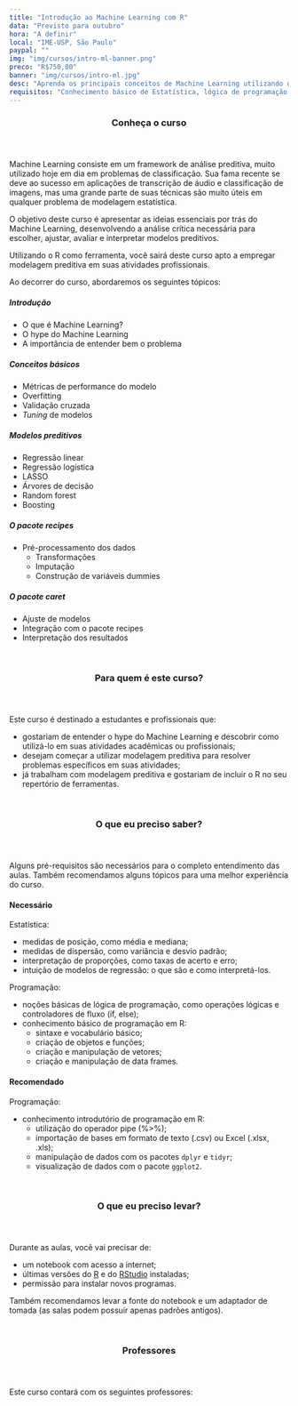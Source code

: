 ```yaml
---
title: "Introdução ao Machine Learning com R"
data: "Previsto para outubro"
hora: "A definir"
local: "IME-USP, São Paulo"
paypal: ""
img: "img/cursos/intro-ml-banner.png"
preco: "R$750,00"
banner: "img/cursos/intro-ml.jpg"
desc: "Aprenda os principais conceitos de Machine Learning utilizando o R como ferramenta."
requisitos: "Conhecimento básico de Estatística, lógica de programação e programação em R."
---
```


<header class="section-header">
  <h3>Conheça o curso</h3>
</header>

Machine Learning consiste em um framework de análise preditiva, muito utilizado hoje em dia em problemas de classificação. Sua fama recente se deve ao sucesso em aplicações de transcrição de áudio e classificação de imagens, mas uma grande parte de suas técnicas são muito úteis em qualquer problema de modelagem estatística.

O objetivo deste curso é apresentar as ideias essenciais por trás do Machine Learning, desenvolvendo a análise crítica necessária para escolher, ajustar, avaliar e interpretar modelos preditivos. 

Utilizando o R como ferramenta, você sairá deste curso apto a empregar modelagem preditiva em suas atividades profissionais.

Ao decorrer do curso, abordaremos os seguintes tópicos:

##### Introdução

- O que é Machine Learning?
- O hype do Machine Learning
- A importância de entender bem o problema

##### Conceitos básicos

- Métricas de performance do modelo
- Overfitting
- Validação cruzada
- *Tuning* de modelos

##### Modelos preditivos

- Regressão linear
- Regressão logística
- LASSO
- Árvores de decisão
- Random forest
- Boosting

##### O pacote recipes

- Pré-processamento dos dados
   - Transformações
   - Imputação
   - Construção de variáveis dummies

##### O pacote caret

- Ajuste de modelos
- Integração com o pacote recipes
- Interpretação dos resultados


<br>
<header class="section-header">
  <h3>Para quem é este curso?</h3>
</header>

Este curso é destinado a estudantes e profissionais que:

- gostariam de entender o hype do Machine Learning e descobrir como utilizá-lo em suas atividades acadêmicas ou profissionais;
- desejam começar a utilizar modelagem preditiva para resolver problemas específicos em suas atividades;
- já trabalham com modelagem preditiva e gostariam de incluir o R no seu repertório de ferramentas.




<br>
<header class="section-header">
  <h3>O que eu preciso saber?</h3>
</header>

Alguns pré-requisitos são necessários para o completo entendimento das aulas. Também recomendamos alguns tópicos para uma melhor experiência do curso.

#### Necessário
        
Estatística:

- medidas de posição, como média e mediana;
- medidas de dispersão, como variância e desvio padrão;
- interpretação de proporções, como taxas de acerto e erro;
- intuição de modelos de regressão: o que são e como interpretá-los.

Programação:

- noções básicas de lógica de programação, como operações lógicas e controladores de fluxo (if, else);
- conhecimento básico de programação em R:
   - sintaxe e vocabulário básico;
   - criação de objetos e funções;
   - criação e manipulação de vetores;
   - criação e manipulação de data frames.

#### Recomendado

Programação:

- conhecimento introdutório de programação em R: 
   - utilização do operador pipe (%>%);
   - importação de bases em formato de texto (.csv) ou Excel (.xlsx, .xls);
   - manipulação de dados com os pacotes `dplyr` e `tidyr`;
   - visualização de dados com o pacote `ggplot2`.




<br>
<header class="section-header">
  <h3>O que eu preciso levar?</h3>
</header>

Durante as aulas, você vai precisar de:

- um notebook com acesso a internet;
- últimas versões do [R](https://cran.r-project.org/) e do [RStudio](https://www.rstudio.com/products/rstudio/download/) instaladas;
- permissão para instalar novos programas.

Também recomendamos levar a fonte do notebook e um adaptador de tomada (as salas podem possuir apenas padrões antigos).




<br>
<header class="section-header">
  <h3>Professores</h3>
</header>

Este curso contará com os seguintes professores:

